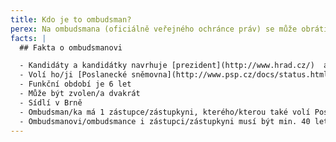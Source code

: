 ```yaml
---
title: Kdo je to ombudsman?
perex: Na ombudsmana (oficiálně veřejného ochránce práv) se může obrátit každý, tedy nejen dospělí, ale i děti a náctiletí.
facts: |
  ## Fakta o ombudsmanovi

  - Kandidáty a kandidátky navrhuje [prezident](http://www.hrad.cz/)  a [Senát](http://www.senat.cz/)
  - Volí ho/ji [Poslanecké sněmovna](http://www.psp.cz/docs/status.html)
  - Funkční období je 6 let
  - Může být zvolen/a dvakrát
  - Sídlí v Brně
  - Ombudsman/ka má 1 zástupce/zástupkyni, kterého/kterou také volí Poslanecké sněmovna
  - Ombudsmanovi/ombudsmance i zástupci/zástupkyni musí být min. 40 let (jako prezidentovi/prezidentce nebo senátorovi/senátorce)
---
```

